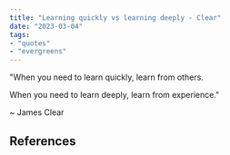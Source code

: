 ```yaml
---
title: "Learning quickly vs learning deeply - Clear"
date: "2023-03-04"
tags:
- "quotes"
- "evergreens"
---
```


"When you need to learn quickly, learn from others.

When you need to learn deeply, learn from experience."

~ James Clear

## References